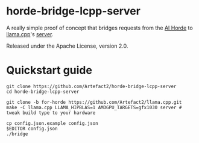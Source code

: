 # horde-bridge-lcpp-server

A really simple proof of concept that bridges requests from the [AI
Horde](https://aihorde.net/) to
[llama.cpp](https://github.com/ggerganov/llama.cpp)'s
[server](https://github.com/ggerganov/llama.cpp/tree/master/examples/server).

Released under the Apache License, version 2.0.

# Quickstart guide

```
git clone https://github.com/Artefact2/horde-bridge-lcpp-server
cd horde-bridge-lcpp-server

git clone -b for-horde https://github.com/Artefact2/llama.cpp.git
make -C llama.cpp LLAMA_HIPBLAS=1 AMDGPU_TARGETS=gfx1030 server # tweak build type to your hardware

cp config.json.example config.json
$EDITOR config.json
./bridge
```
